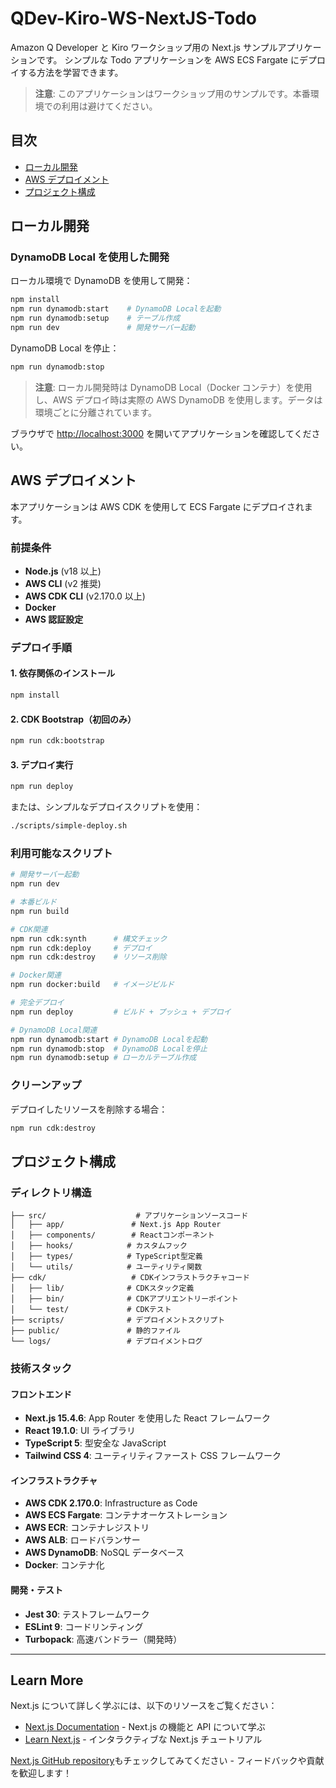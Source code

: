 # QDev-Kiro-WS-NextJS-Todo

Amazon Q Developer と Kiro ワークショップ用の Next.js サンプルアプリケーションです。
シンプルな Todo アプリケーションを AWS ECS Fargate にデプロイする方法を学習できます。

> **注意**: このアプリケーションはワークショップ用のサンプルです。本番環境での利用は避けてください。

## 目次

- [ローカル開発](#ローカル開発)
- [AWS デプロイメント](#awsデプロイメント)
- [プロジェクト構成](#プロジェクト構成)

## ローカル開発

### DynamoDB Local を使用した開発

ローカル環境で DynamoDB を使用して開発：

```bash
npm install
npm run dynamodb:start    # DynamoDB Localを起動
npm run dynamodb:setup    # テーブル作成
npm run dev               # 開発サーバー起動
```

DynamoDB Local を停止：

```bash
npm run dynamodb:stop
```

> **注意**: ローカル開発時は DynamoDB Local（Docker コンテナ）を使用し、AWS デプロイ時は実際の AWS DynamoDB を使用します。データは環境ごとに分離されています。

ブラウザで <http://localhost:3000> を開いてアプリケーションを確認してください。

## AWS デプロイメント

本アプリケーションは AWS CDK を使用して ECS Fargate にデプロイされます。

### 前提条件

- **Node.js** (v18 以上)
- **AWS CLI** (v2 推奨)
- **AWS CDK CLI** (v2.170.0 以上)
- **Docker**
- **AWS 認証設定**

### デプロイ手順

#### 1. 依存関係のインストール

```bash
npm install
```

#### 2. CDK Bootstrap（初回のみ）

```bash
npm run cdk:bootstrap
```

#### 3. デプロイ実行

```bash
npm run deploy
```

または、シンプルなデプロイスクリプトを使用：

```bash
./scripts/simple-deploy.sh
```

### 利用可能なスクリプト

```bash
# 開発サーバー起動
npm run dev

# 本番ビルド
npm run build

# CDK関連
npm run cdk:synth      # 構文チェック
npm run cdk:deploy     # デプロイ
npm run cdk:destroy    # リソース削除

# Docker関連
npm run docker:build   # イメージビルド

# 完全デプロイ
npm run deploy         # ビルド + プッシュ + デプロイ

# DynamoDB Local関連
npm run dynamodb:start # DynamoDB Localを起動
npm run dynamodb:stop  # DynamoDB Localを停止
npm run dynamodb:setup # ローカルテーブル作成
```

### クリーンアップ

デプロイしたリソースを削除する場合：

```bash
npm run cdk:destroy
```

## プロジェクト構成

### ディレクトリ構造

```
├── src/                    # アプリケーションソースコード
│   ├── app/               # Next.js App Router
│   ├── components/        # Reactコンポーネント
│   ├── hooks/            # カスタムフック
│   ├── types/            # TypeScript型定義
│   └── utils/            # ユーティリティ関数
├── cdk/                   # CDKインフラストラクチャコード
│   ├── lib/              # CDKスタック定義
│   ├── bin/              # CDKアプリエントリーポイント
│   └── test/             # CDKテスト
├── scripts/              # デプロイメントスクリプト
├── public/               # 静的ファイル
└── logs/                 # デプロイメントログ
```

### 技術スタック

#### フロントエンド

- **Next.js 15.4.6**: App Router を使用した React フレームワーク
- **React 19.1.0**: UI ライブラリ
- **TypeScript 5**: 型安全な JavaScript
- **Tailwind CSS 4**: ユーティリティファースト CSS フレームワーク

#### インフラストラクチャ

- **AWS CDK 2.170.0**: Infrastructure as Code
- **AWS ECS Fargate**: コンテナオーケストレーション
- **AWS ECR**: コンテナレジストリ
- **AWS ALB**: ロードバランサー
- **AWS DynamoDB**: NoSQL データベース
- **Docker**: コンテナ化

#### 開発・テスト

- **Jest 30**: テストフレームワーク
- **ESLint 9**: コードリンティング
- **Turbopack**: 高速バンドラー（開発時）

---

## Learn More

Next.js について詳しく学ぶには、以下のリソースをご覧ください：

- [Next.js Documentation](https://nextjs.org/docs) - Next.js の機能と API について学ぶ
- [Learn Next.js](https://nextjs.org/learn) - インタラクティブな Next.js チュートリアル

[Next.js GitHub repository](https://github.com/vercel/next.js)もチェックしてみてください - フィードバックや貢献を歓迎します！
